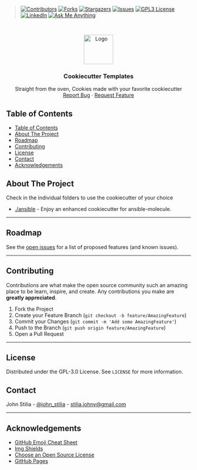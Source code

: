 >[![Contributors][contributors-shield]][contributors-url]
[![Forks][forks-shield]][forks-url]
[![Stargazers][stars-shield]][stars-url]
[![Issues][issues-shield]][issues-url]
[![GPL3 License][license-shield]][license-url]
[![LinkedIn][linkedin-shield]][linkedin-url]
[![Ask Me Anything][ask-me-anything]][personal-page]



<!-- PROJECT LOGO -->
<br />
<p align="center">
  <a href="https://github.com/stiliajohny/cookiecutter-collections">
    <img src="https://github.com/stiliajohny/cookiecutter-collections/raw/main/.assets/cookiecutter-logo.png" alt="Logo" width="80" height="80">
  </a>

  <h3 align="center">Cookiecutter Templates</h3>

  <p align="center">
    Straight from the oven, Cookies made with your favorite cookiecutter
    <br />
    <a href="https://github.com/stiliajohny/cookiecutter-collections/issues/new?labels=i%3A+bug&template=1-bug-report.md">Report Bug</a>
    ·
    <a href="https://github.com/stiliajohny/cookiecutter-collections/issues/new?labels=i%3A+enhancement&template=2-feature-request.md">Request Feature</a>
  </p>
</p>

<!-- TABLE OF CONTENTS -->

## Table of Contents

- [Table of Contents](#table-of-contents)
- [About The Project](#about-the-project)
- [Roadmap](#roadmap)
- [Contributing](#contributing)
- [License](#license)
- [Contact](#contact)
- [Acknowledgements](#acknowledgements)

<!-- ABOUT THE PROJECT -->

## About The Project
Check in the individual folders to use the cookiecutter of your choice

- <a href="./ansible">./ansible</a> - Enjoy an enhanced cookiecutter for ansible-molecule.

---

## Roadmap

See the [open issues](https://github.com/stiliajohny/cookiecutter-collections/issues) for a list of proposed features (and known issues).

---


## Contributing

Contributions are what make the open source community such an amazing place to be learn, inspire, and create. Any contributions you make are **greatly appreciated**.

1. Fork the Project
2. Create your Feature Branch (`git checkout -b feature/AmazingFeature`)
3. Commit your Changes (`git commit -m 'Add some AmazingFeature'`)
4. Push to the Branch (`git push origin feature/AmazingFeature`)
5. Open a Pull Request

---


## License

Distributed under the GPL-3.0 License. See `LICENSE` for more information.


## Contact

John Stilia - [@john_stilia](https://twitter.com/john_stilia) - stilia.johny@gmail.com


---
<!-- ACKNOWLEDGEMENTS -->

## Acknowledgements

- [GitHub Emoji Cheat Sheet](https://www.webpagefx.com/tools/emoji-cheat-sheet)
- [Img Shields](https://shields.io)
- [Choose an Open Source License](https://choosealicense.com)
- [GitHub Pages](https://pages.github.com)

<!-- MARKDOWN LINKS & IMAGES -->
<!-- https://www.markdownguide.org/basic-syntax/#reference-style-links -->

[contributors-shield]: https://img.shields.io/github/contributors/stiliajohny/cookiecutter-collections.svg?style=for-the-badge
[contributors-url]: https://github.com/stiliajohny/cookiecutter-collections/graphs/contributors
[forks-shield]: https://img.shields.io/github/forks/stiliajohny/cookiecutter-collections.svg?style=for-the-badge
[forks-url]: https://github.com/stiliajohny/cookiecutter-collections/network/members
[stars-shield]: https://img.shields.io/github/stars/stiliajohny/cookiecutter-collections.svg?style=for-the-badge
[stars-url]: https://github.com/stiliajohny/cookiecutter-collections/stargazers
[issues-shield]: https://img.shields.io/github/issues/stiliajohny/cookiecutter-collections.svg?style=for-the-badge
[issues-url]: https://github.com/stiliajohny/cookiecutter-collections/issues
[license-shield]: https://img.shields.io/github/license/stiliajohny/cookiecutter-collections?style=for-the-badge
[license-url]: https://github.com/stiliajohny/cookiecutter-collections/blob/master/LICENSE.txt
[linkedin-shield]: https://img.shields.io/badge/-LinkedIn-black.svg?style=for-the-badge&logo=linkedin&colorB=555
[linkedin-url]: https://linkedin.com/in/johnstilia/
[product-screenshot]: .assets/screenshot.png
[ask-me-anything]: https://img.shields.io/badge/Ask%20me-anything-1abc9c.svg?style=for-the-badge
[personal-page]: https://github.com/stiliajohny


